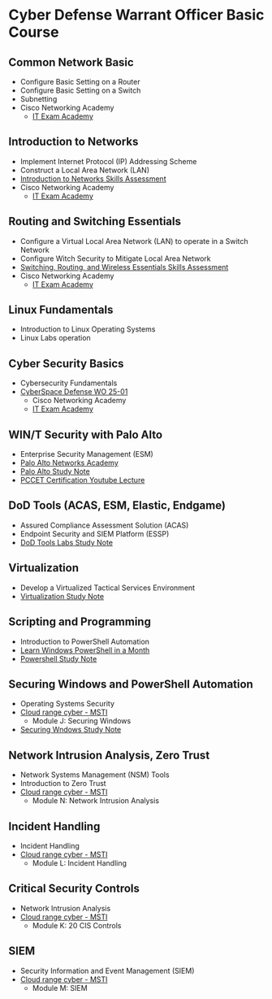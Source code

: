# Cyber Defense Warrant Officer Basic Course

## Common Network Basic

* Configure Basic Setting on a Router
* Configure Basic Setting on a Switch
* Subnetting
* Cisco Networking Academy
  - [IT Exam Academy](https://itexamanswers.net/)

## Introduction to Networks

* Implement Internet Protocol (IP) Addressing Scheme
* Construct a Local Area Network (LAN)
* [Introduction to Networks Skills Assessment](https://itexamanswers.net/hands-on-skills-exam-ccnav7-itn-skills-assessment-answers.html)
* Cisco Networking Academy
  - [IT Exam Academy](https://itexamanswers.net/)

## Routing and Switching Essentials

* Configure a Virtual Local Area Network (LAN) to operate in a Switch Network
* Configure Witch Security to Mitigate Local Area Network
* [Switching, Routing, and Wireless Essentials Skills Assessment](https://itexamanswers.net/hands-on-skills-exam-ccnav7-srwe-skills-assessment-answers.html)
* Cisco Networking Academy
  - [IT Exam Academy](https://itexamanswers.net/)

## Linux Fundamentals

* Introduction to Linux Operating Systems
* Linux Labs operation

## Cyber Security Basics

* Cybersecurity Fundamentals
* [CyberSpace Defense WO 25-01](https://github.com/SEUNGHO-Y00/ProfessionalStudy/blob/main/WOBC/CyberSpaceDefense.md)
  - Cisco Networking Academy
  - [IT Exam Academy](https://itexamanswers.net/ccna-cybersecurity-operations-cyber-ops-v1-1-exam-answers.html)

## WIN/T Security with Palo Alto

* Enterprise Security Management (ESM)
* [Palo Alto Networks Academy](https://paloaltonetworksacademy.net/)
* [Palo Alto Study Note](https://github.com/SEUNGHO-Y00/ProfessionalStudy/blob/main/WOBC/PaloAlto.md)
* [PCCET Certification Youtube Lecture](https://youtu.be/bKU4VShdPuY?si=FteWn-qWFnk0FIAm)

## DoD Tools (ACAS, ESM, Elastic, Endgame)

* Assured Compliance Assessment Solution (ACAS)
* Endpoint Security and SIEM Platform (ESSP)
* [DoD Tools Labs Study Note](https://github.com/SEUNGHO-Y00/ProfessionalStudy/blob/main/WOBC/DoDToolsLabs.md)

## Virtualization

* Develop a Virtualized Tactical Services Environment
* [Virtualization Study Note](https://github.com/SEUNGHO-Y00/ProfessionalStudy/blob/main/WOBC/Virtualization.md)

## Scripting and Programming

* Introduction to PowerShell Automation
* [Learn Windows PowerShell in a Month](https://www.youtube.com/playlist?list=PL6D474E721138865A)
* [Powershell Study Note](https://github.com/SEUNGHO-Y00/ProfessionalStudy/blob/main/WOBC/PowerShell.md)

## Securing Windows and PowerShell Automation

* Operating Systems Security
* [Cloud range cyber - MSTI](https://certification.cloudrangecyber.com/)
  - Module J: Securing Windows
* [Securing Wndows Study Note](https://github.com/SEUNGHO-Y00/ProfessionalStudy/blob/main/WOBC/SecuringWindows.md)

## Network Intrusion Analysis, Zero Trust

* Network Systems Management (NSM) Tools
* Introduction to Zero Trust
* [Cloud range cyber - MSTI](https://certification.cloudrangecyber.com/)
  - Module N: Network Intrusion Analysis

## Incident Handling

* Incident Handling
* [Cloud range cyber - MSTI](https://certification.cloudrangecyber.com/)
  - Module L: Incident Handling

## Critical Security Controls

* Network Intrusion Analysis
* [Cloud range cyber - MSTI](https://certification.cloudrangecyber.com/)
  - Module K: 20 CIS Controls

## SIEM

* Security Information and Event Management (SIEM)
* [Cloud range cyber - MSTI](https://certification.cloudrangecyber.com/)
  - Module M: SIEM
 
